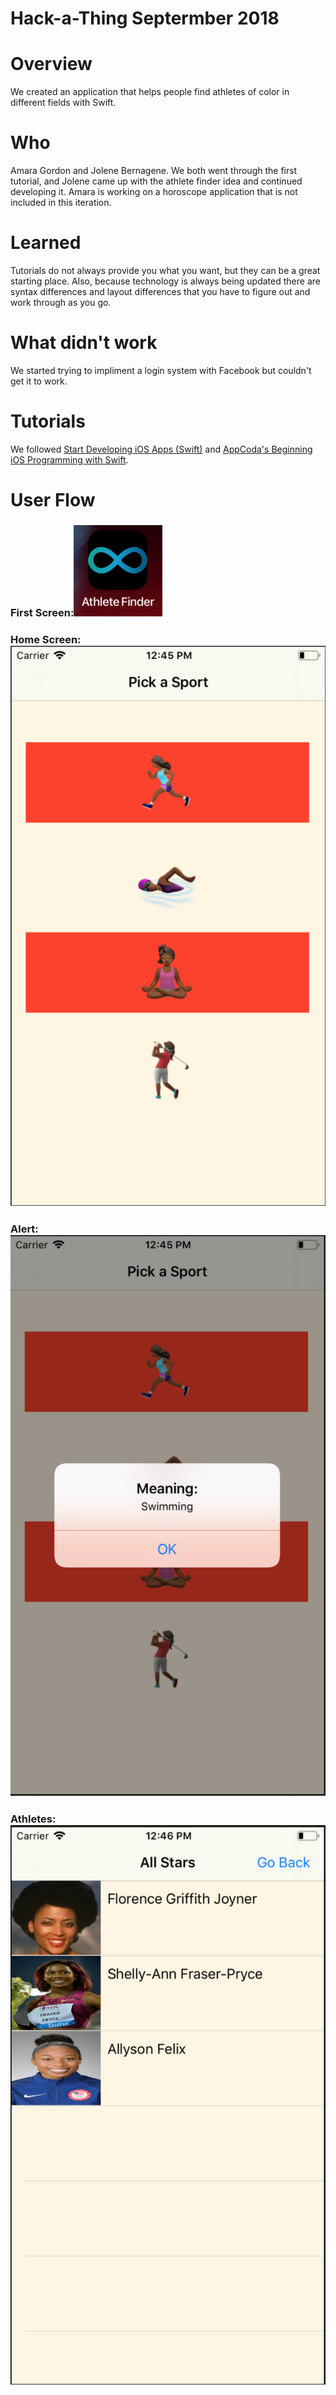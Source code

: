 # Hack-a-Thing Septermber 2018

# Overview
We created an application that helps people find athletes of color in different fields with Swift.

# Who
Amara Gordon and Jolene Bernagene. We both went through the first tutorial, and Jolene came up with the athlete finder idea and continued developing it. Amara is working on a horoscope application that is not included in this iteration.

# Learned
Tutorials do not always provide you what you want, but they can be a great starting place. 
Also, because technology is always being updated there are syntax differences and layout differences that you have to figure out and work through as you go.

# What didn't work
We started trying to impliment a login system with Facebook but couldn't get it to work.

# Tutorials
We followed [Start Developing iOS Apps (Swift)](https://developer.apple.com/library/archive/referencelibrary/GettingStarted/DevelopiOSAppsSwift/PersistData.html#//apple_ref/doc/uid/TP40015214-CH14-SW1) and [AppCoda's Beginning iOS Programming with Swift](https://www.appcoda.com/learnswift/build-your-first-app.html).

# User Flow
### First Screen:![alt text](images/Logo.png)

### Home Screen:![alt text](images/Home.png)

### Alert:![alt text](images/Alert.png)

### Athletes:![alt text](images/List.png)


